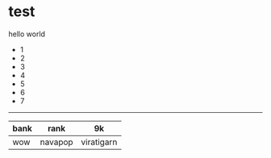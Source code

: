 # test

hello world
- 1
- 2
- 3
- 4
- 5
- 6 
- 7
<hr>

|bank|rank|9k|
|----|----|----|
|wow |navapop|viratigarn|
